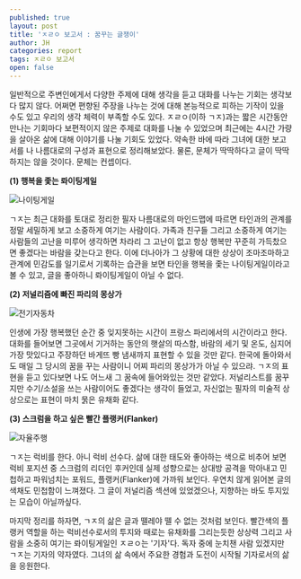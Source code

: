 ```yaml
---
published: true
layout: post
title: 'ㅈㄹㅇ 보고서 : 꿈꾸는 글쟁이'
author: JH
categories: report
tags: ㅈㄹㅇ 보고서
open: false
---
```


일반적으로 주변인에게서 다양한 주제에 대해 생각을 듣고 대화를 나누는 기회는 생각보다 많지 않다. 어쩌면 편향된 주장을 나누는 것에 대해 본능적으로 피하는 기작이 있을 수도 있고 우리의 생각 체력이 부족할 수도 있다. ㅈㄹㅇ(이하 ㄱㅈ)과는 짧은 시간동안 만나는 기회마다 보편적이지 않은 주제로 대화를 나눌 수 있었으며 최근에는 4시간 가량을 살아온 삶에 대해 이야기를 나눌 기회도 있었다. 약속한 바에 따라 그녀에 대한 보고서를 나 나름대로의 구성과 표현으로 정리해보았다. 물론, 문체가 딱딱하다고 글이 딱딱하지는 않을 것이다. 문체는 컨셉이다.

**(1) 행복을 좇는 롸이팅게일**


![나이팅게일]({{site.baseurl}}/images/nightingale.jpeg)

ㄱㅈ는 최근 대화를 토대로 정리한 필자 나름대로의 마인드맵에 따르면 타인과의 관계를 정말 세밀하게 보고 소중하게 여기는 사람이다. 가족과 친구들 그리고 소중하게 여기는 사람들의 고난을 미루어 생각하면 차라리 그 고난이 없고 항상 행복만 꾸준히 가득찼으면 좋겠다는 바람을 갖는다고 한다. 이에 더나아가 그 상황에 대한 상상이 조마조마하고 관계에 민감도를 일기로서 기록하는 습관을 보면 타인을 행복을 좇는 나이팅게일이라고 볼 수 있고, 글을 좋아하니 롸이팅게일이 아닐 수 없다.


**(2) 저널리즘에 빠진 파리의 몽상가**

![전기자동차]({{site.baseurl}}/images/paris.jpg)


인생에 가장 행복했던 순간 중 잊지못하는 시간이 프랑스 파리에서의 시간이라고 한다. 대화를 들어보면 그곳에서 기거하는 동안의 햇살의 따스함, 바람의 세기 및 온도, 심지어 가장 맛있다고 주장하던 바게뜨 빵 냄새까지 표현할 수 있을 것만 같다. 한국에 돌아와서도 매일 그 당시의 꿈을 꾸는 사람이니 어찌 파리의 몽상가가 아닐 수 있으랴. ㄱㅈ의 표현을 듣고 있다보면 나도 어느새 그 꿈속에 들어와있는 것만 같았다. 저널리스트를 꿈꾸지만 수기/소설을 쓰는 사람이어도 좋겠다는 생각이 들었고, 자신없는 필자의 미술적 상상으로는 표현이 마치 묽은 유채화 같다.


**(3) 스크럼을 하고 싶은 빨간 플랭커(Flanker)**


![자율주행]({{site.baseurl}}/images/rugby.jpg)


ㄱㅈ는 럭비를 한다. 아니 럭비 선수다. 삶에 대한 태도와 좋아하는 색으로 비추어 보면 럭비 포지션 중 스크럼의 리더인 후커인데 실제 성향으로는 상대방 공격을 막아내고 민첩하고 파워넘치는 포워드, 플랭커(Flanker)에 가까워 보인다. 우연치 않게 읽어본 글의 색채도 민첩함이 느껴졌다. 그 글이 저널리즘 섹션에 있었겠으나, 지향하는 바도 투지있는 모습이 아닐까싶다.

마지막 정리를 하자면, ㄱㅈ의 삶은 글과 뗄레야 뗄 수 없는 것처럼 보인다. 빨간색의 플랭커 역할을 하는 럭비선수로서의 투지와 때로는 유채화를 그리는듯한 상상력 그리고 사람을 소중히 여기는 롸이팅게일인 ㅈㄹㅇ는 '기자'다. 독자 중에 눈치챈 사람  있겠지만 ㄱㅈ는 기자의 약자였다. 그녀의 삶 속에서 주요한 경험과 도전이 시작될 기자로서의 삶을 응원한다.
